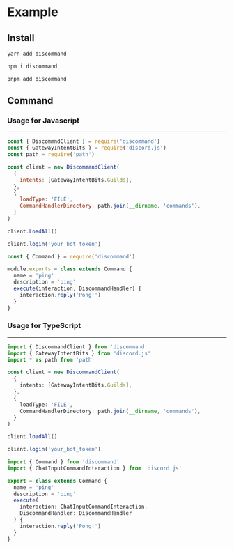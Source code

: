 # Example

## Install

<code-group>
<code-block title="yarn">

```bash
yarn add discommand
```

</code-block>

<code-block title="npm">

```bash
npm i discommand
```

</code-block>

<code-block title='pnpm'>

```bash
pnpm add discommand
```

</code-block>
</code-group>

## Command

### Usage for Javascript
---

<code-group>
<code-block title="index.js">

```js
const { DiscommndClient } = require('discommand')
const { GatewayIntentBits } = require('discord.js')
const path = require('path')

const client = new DiscommandClient(
  {
    intents: [GatewayIntentBits.Guilds],
  },
  {
    loadType: 'FILE',
    CommandHandlerDirectory: path.join(__dirname, 'commands'),
  }
)

client.LoadAll()

client.login('your_bot_token')
```

</code-block>

<code-block title="commands/ping.js">

```js
const { Command } = require('discommand')

module.exports = class extends Command {
  name = 'ping'
  description = 'ping'
  execute(interaction, DiscommandHandler) {
    interaction.reply('Pong!')
  }
}
```

</code-block>
</code-group>

### Usage for TypeScript
---

<code-group>
<code-block title="index.ts">

```ts
import { DiscommandClient } from 'discommand'
import { GatewayIntentBits } from 'discord.js'
import * as path from 'path'

const client = new DiscommandClient(
  {
    intents: [GatewayIntentBits.Guilds],
  },
  {
    loadType: 'FILE',
    CommandHandlerDirectory: path.join(__dirname, 'commands'),
  }
)

client.loadAll()

client.login('your_bot_token')
```

</code-block>

<code-block title="commands/ping.ts">

```ts
import { Command } from 'discommand'
import { ChatInputCommandInteraction } from 'discord.js'

export = class extends Command {
  name = 'ping'
  description = 'ping'
  execute(
    interaction: ChatInputCommandInteraction,
    DiscommandHandler: DiscommandHandler
  ) {
    interaction.reply('Pong!')
  }
}
```

</code-block>
</code-group>
